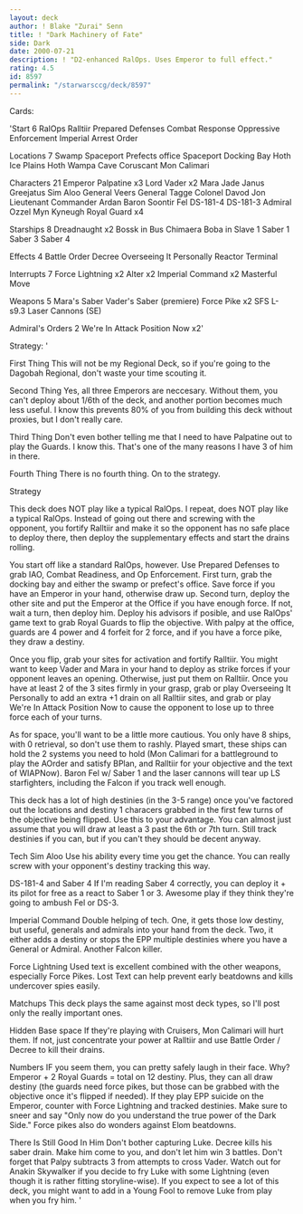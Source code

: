 ```yaml
---
layout: deck
author: ! Blake "Zurai" Senn
title: ! "Dark Machinery of Fate"
side: Dark
date: 2000-07-21
description: ! "D2-enhanced RalOps. Uses Emperor to full effect."
rating: 4.5
id: 8597
permalink: "/starwarsccg/deck/8597"
---
```

Cards: 

'Start 6
RalOps
Ralltiir
Prepared Defenses
Combat Response
Oppressive Enforcement
Imperial Arrest Order

Locations 7
Swamp
Spaceport Prefects office
Spaceport Docking Bay
Hoth Ice Plains
Hoth Wampa Cave
Coruscant
Mon Calimari

Characters 21
Emperor Palpatine x3
Lord Vader x2
Mara Jade
Janus Greejatus
Sim Aloo
General Veers
General Tagge
Colonel Davod Jon
Lieutenant Commander Ardan
Baron Soontir Fel
DS-181-4
DS-181-3
Admiral Ozzel
Myn Kyneugh
Royal Guard x4

Starships 8
Dreadnaught x2
Bossk in Bus
Chimaera
Boba in Slave 1
Saber 1
Saber 3
Saber 4

Effects 4
Battle Order
Decree
Overseeing It Personally
Reactor Terminal

Interrupts 7
Force Lightning x2
Alter x2
Imperial Command x2
Masterful Move

Weapons 5
Mara's Saber
Vader's Saber (premiere)
Force Pike x2
SFS L-s9.3 Laser Cannons (SE)

Admiral's Orders 2
We're In Attack Position Now x2'

Strategy: '

First Thing This will not be my Regional Deck, so if you're going to the Dagobah Regional, don't waste your time scouting it.

Second Thing Yes, all three Emperors are neccesary. Without them, you can't deploy about 1/6th of the deck, and another portion becomes much less useful. I know this prevents 80% of you from building this deck without proxies, but I don't really care.

Third Thing Don't even bother telling me that I need to have Palpatine out to play the Guards. I know this. That's one of the many reasons I have 3 of him in there.

Fourth Thing There is no fourth thing. On to the strategy.

Strategy

This deck does NOT play like a typical RalOps. I repeat, does NOT play like a typical RalOps. Instead of going out there and screwing with the opponent, you fortify Ralltiir and make it so the opponent has no safe place to deploy there, then deploy the supplementary effects and start the drains rolling.

You start off like a standard RalOps, however. Use Prepared Defenses to grab IAO, Combat Readiness, and Op Enforcement. First turn, grab the docking bay and either the swamp or prefect's office. Save force if you have an Emperor in your hand, otherwise draw up. Second turn, deploy the other site and put the Emperor at the Office if you have enough force. If not, wait a turn, then deploy him. Deploy his advisors if posible, and use RalOps' game text to grab Royal Guards to flip the objective. With palpy at the office, guards are 4 power and 4 forfeit for 2 force, and if you have a force pike, they draw a destiny.

Once you flip, grab your sites for activation and fortify Ralltiir. You might want to keep Vader and Mara in your hand to deploy as strike forces if your opponent leaves an opening. Otherwise, just put them on Ralltiir. Once you have at least 2 of the 3 sites firmly in your grasp, grab or play Overseeing It Personally to add an extra +1 drain on all Ralltiir sites, and grab or play We're In Attack Position Now to cause the opponent to lose up to three force each of your turns.

As for space, you'll want to be a little more cautious. You only have 8 ships, with 0 retrieval, so don't use them to rashly. Played smart, these ships can hold the 2 systems you need to hold (Mon Calimari for a battleground to play the AOrder and satisfy BPlan, and Ralltiir for your objective and the text of WIAPNow). Baron Fel w/ Saber 1 and the laser cannons will tear up LS starfighters, including the Falcon if you track well enough.

This deck has a lot of high destinies (in the 3-5 range) once you've factored out the locations and destiny 1 characers grabbed in the first few turns of the objective being flipped. Use this to your advantage. You can almost just assume that you will draw at least a 3 past the 6th or 7th turn. Still track destinies if you can, but if you can't they should be decent anyway.

Tech
Sim Aloo Use his ability every time you get the chance. You can really screw with your opponent's destiny tracking this way.

DS-181-4 and Saber 4 If I'm reading Saber 4 correctly, you can deploy it + its pilot for free as a react to Saber 1 or 3. Awesome play if they think they're going to ambush Fel or DS-3.

Imperial Command Double helping of tech. One, it gets those low destiny, but useful, generals and admirals into your hand from the deck. Two, it either adds a destiny or stops the EPP multiple destinies where you have a General or Admiral. Another Falcon killer.

Force Lightning Used text is excellent combined with the other weapons, especially Force Pikes. Lost Text can help prevent early beatdowns and kills undercover spies easily.

Matchups
This deck plays the same against most deck types, so I'll post only the really important ones.

Hidden Base space If they're playing with Cruisers, Mon Calimari will hurt them. If not, just concentrate your power at Ralltiir and use Battle Order / Decree to kill their drains.

Numbers IF you seem them, you can pretty safely laugh in their face. Why? Emperor + 2 Royal Guards = total on 12 destiny. Plus, they can all draw destiny (the guards need force pikes, but those can be grabbed with the objective once it's flipped if needed). If they play EPP suicide on the Emperor, counter with Force Lightning and tracked destinies. Make sure to sneer and say "Only now do you understand the true power of the Dark Side." Force pikes also do wonders against Elom beatdowns.

There Is Still Good In Him Don't bother capturing Luke. Decree kills his saber drain. Make him come to you, and don't let him win 3 battles. Don't forget that Palpy subtracts 3 from attempts to cross Vader. Watch out for Anakin Skywalker if you decide to fry Luke with some Lightning (even though it is rather fitting storyline-wise). If you expect to see a lot of this deck, you might want to add in a Young Fool to remove Luke from play when you fry him. '
